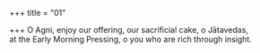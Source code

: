 +++
title = "01"

+++
O Agni, enjoy our offering, our sacrificial cake, o Jātavedas,  
at the Early Morning Pressing, o you who are rich through insight.  